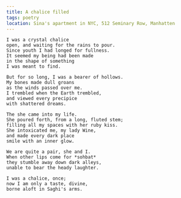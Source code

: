 ```yaml
---
title: A chalice filled
tags: poetry
location: Sina's apartment in NYC, 512 Seminary Row, Manhatten
---
```


    I was a crystal chalice
    open, and waiting for the rains to pour.
    Since youth I had longed for fullness.
    It seemed my being had been made
    in the shape of something
    I was meant to find.

    But for so long, I was a bearer of hollows.
    My bones made dull groans
    as the winds passed over me.
    I trembled when the Earth trembled,
    and viewed every precipice
    with shattered dreams.

    The she came into my life.
    She poured forth, from a long, fluted stem;
    filling all my spaces with her ruby kiss.
    She intoxicated me, my lady Wine,
    and made every dark place
    smile with an inner glow.

    We are quite a pair, she and I.
    When other lips come for *sohbat*
    they stumble away down dark alleys,
    unable to bear the heady laughter.

    I was a chalice, once;
    now I am only a taste, divine,
    borne aloft in Saghi's arms.


